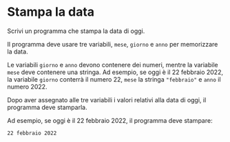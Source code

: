 # Stampa la data

Scrivi un programma che stampa la data di oggi.

Il programma deve usare tre variabili, `mese`, `giorno` e `anno` per memorizzare la data.

Le variabili `giorno` e `anno` devono contenere dei numeri, mentre 
la variabile `mese` deve contenere una stringa.
Ad esempio, se oggi è il 22 febbraio 2022, 
la variabile `giorno` conterrà il numero 22,
`mese` la stringa `"febbraio"` e `anno` il numero 2022.

Dopo aver assegnato alle tre variabili i valori relativi alla data di oggi,
il programma deve stamparla.

Ad esempio, se oggi è il 22 febbraio 2022, il programma deve stampare:
```
22 febbraio 2022
```

